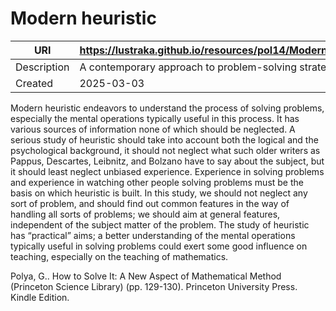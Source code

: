 # Modern heuristic

URI|https://lustraka.github.io/resources/pol14/ModernHeuristic
-|-
Description|A contemporary approach to problem-solving strategies.
Created|2025-03-03

Modern heuristic endeavors to understand the process of solving problems, especially the mental operations typically useful in this process. It has various sources of information none of which should be neglected. A serious study of heuristic should take into account both the logical and the psychological background, it should not neglect what such older writers as Pappus, Descartes, Leibnitz, and Bolzano have to say about the subject, but it should least neglect unbiased experience. Experience in solving problems and experience in watching other people solving problems must be the basis on which heuristic is built. In this study, we should not neglect any sort of problem, and should find out common features in the way of handling all sorts of problems; we should aim at general features, independent of the subject matter of the problem. The study of heuristic has “practical” aims; a better understanding of the mental operations typically useful in solving problems could exert some good influence on teaching, especially on the teaching of mathematics.

Polya, G.. How to Solve It: A New Aspect of Mathematical Method (Princeton Science Library) (pp. 129-130). Princeton University Press. Kindle Edition. 